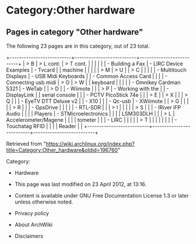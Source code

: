 Category:Other hardware
=======================

Pages in category "Other hardware"
----------------------------------

The following 23 pages are in this category, out of 23 total.

+--------------------------+--------------------------+--------------------------+
| > B                      | > L cont.                | > T cont.                |
|                          |                          |                          |
| -   Building a Fax       | -   LIRC Device Examples | -   Tvcard               |
|     machine              |                          |                          |
|                          | > M                      | > U                      |
| > C                      |                          |                          |
|                          | -   Multitouch Displays  | -   USB Midi Keyboards   |
| -   Common Access Card   |                          |                          |
| -   Connecting usb midi  | > O                      | > W                      |
|     keyboard             |                          |                          |
|                          | -   Omnikey Cardman 5321 | -   WeTab                |
| > D                      |                          | -   Wiimote              |
|                          | > P                      | -   Working with the     |
| -   DisplayLink          |                          |     serial console       |
|                          | -   PCTV PicoStick 74e   |                          |
| > E                      |                          | > X                      |
|                          | > Q                      |                          |
| -   EyeTV DTT Deluxe v2  |                          | -   X10                  |
|                          | -   Qc-usb               | -   XWiimote             |
| > G                      |                          |                          |
|                          | > R                      |                          |
| -   GpsDrive             |                          |                          |
|                          | -   RTL-SDR              |                          |
| > I                      |                          |                          |
|                          | > S                      |                          |
| -   IRiver iFP Audio     |                          |                          |
|     Players              | -   STMicroelectronics   |                          |
|                          |     LSM303DLH            |                          |
| > L                      |     Accelerometer/Magene |                          |
|                          | tometer                  |                          |
| -   LIRC                 |                          |                          |
|                          | > T                      |                          |
|                          |                          |                          |
|                          | -   Touchatag RFID       |                          |
|                          |     Reader               |                          |
+--------------------------+--------------------------+--------------------------+

Retrieved from
"https://wiki.archlinux.org/index.php?title=Category:Other_hardware&oldid=196760"

Category:

-   Hardware

-   This page was last modified on 23 April 2012, at 13:16.
-   Content is available under GNU Free Documentation License 1.3 or
    later unless otherwise noted.
-   Privacy policy
-   About ArchWiki
-   Disclaimers
